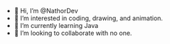 - 👋 Hi, I’m @NathorDev
- 👀 I’m interested in coding, drawing, and animation.
- 🌱 I’m currently learning Java
- 💞️ I’m looking to collaborate with no one.
<!--- 📫 How to reach me...--->

<!---
NathorDev/NathorDev is a ✨ special ✨ repository because its `README.md` (this file) appears on your GitHub profile.
You can click the Preview link to take a look at your changes.
--->
